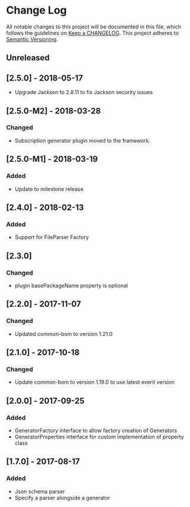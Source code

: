 # Change Log
All notable changes to this project will be documented in this file, which follows the guidelines 
on [Keep a CHANGELOG](http://keepachangelog.com/). This project adheres to 
[Semantic Versioning](http://semver.org/).

## Unreleased

## [2.5.0] - 2018-05-17
- Upgrade Jackson to 2.8.11 to fix Jackson security issues 

## [2.5.0-M2] - 2018-03-28
### Changed
- Subscription generator plugin moved to the framework.

## [2.5.0-M1] - 2018-03-19
### Added
- Update to milestone release

## [2.4.0] - 2018-02-13
### Added
- Support for FileParser Factory

## [2.3.0]
### Changed
- plugin basePackageName property is optional

## [2.2.0] - 2017-11-07
### Changed
- Updated common-bom to version 1.21.0

## [2.1.0] - 2017-10-18
### Changed
- Update common-bom to version 1.19.0 to use latest everit version

## [2.0.0] - 2017-09-25
### Added
- GeneratorFactory interface to allow factory creation of Generators
- GeneratorProperties interface for custom implementation of property class

## [1.7.0] - 2017-08-17
### Added
- Json schema parser
- Specify a parser alongside a generator
